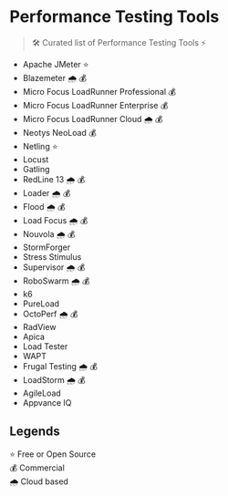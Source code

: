 # Performance Testing Tools

> 🛠 Curated list of Performance Testing Tools ⚡

- Apache JMeter ⭐
- Blazemeter 🌧 💰
- Micro Focus LoadRunner Professional 💰
- Micro Focus LoadRunner Enterprise 💰
- Micro Focus LoadRunner Cloud 🌧 💰
- Neotys NeoLoad 💰
- Netling ⭐
- Locust
- Gatling 
- RedLine 13 🌧 💰
- Loader 🌧 💰
- Flood 🌧 💰
- Load Focus 🌧 💰
- Nouvola 🌧 💰
- StormForger 
- Stress Stimulus
- Supervisor 🌧 💰
- RoboSwarm 🌧 💰
- k6 
- PureLoad 
- OctoPerf 🌧 💰 
- RadView 
- Apica
- Load Tester
- WAPT
- Frugal Testing 🌧 💰
- LoadStorm 🌧 💰
- AgileLoad
- Appvance IQ

## Legends
⭐ Free or Open Source  
💰 Commercial  
🌧 Cloud based   
